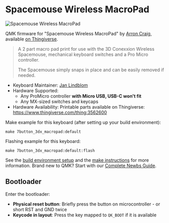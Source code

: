 # Spacemouse Wireless MacroPad

![Spacemouse Wireless MacroPad](https://i.imgur.com/DXIBOps.jpg)

QMK firmware for "Spacemouse Wireless MacroPad" by [Arron Craig](https://www.thingiverse.com/ajcraig/), available [on Thingiverse](https://www.thingiverse.com/thing:3562600).

> A 2 part macro pad print for use with the 3D Conexxion Wireless Spacemouse, mechanical keyboard switches and a Pro Micro controller.
>
> The Spacemouse simply snaps in place and can be easily removed if needed.

* Keyboard Maintainer: [Jan Lindblom](https://github.com/janlindblom)
* Hardware Supported:
  * Any ProMicro controller **with Micro USB, USB-C won't fit**
  * Any MX-sized switches and keycaps
* Hardware Availability: Printable parts available on Thingiverse: <https://www.thingiverse.com/thing:3562600>

Make example for this keyboard (after setting up your build environment):

    make 7button_3dx_macropad:default

Flashing example for this keyboard:

    make 7button_3dx_macropad:default:flash

See the [build environment setup](https://docs.qmk.fm/#/getting_started_build_tools) and the [make instructions](https://docs.qmk.fm/#/getting_started_make_guide) for more information. Brand new to QMK? Start with our [Complete Newbs Guide](https://docs.qmk.fm/#/newbs).

## Bootloader

Enter the bootloader:

* **Physical reset button**: Briefly press the button on microcontroller - or short RST and GND twice
* **Keycode in layout**: Press the key mapped to `QK_BOOT` if it is available
